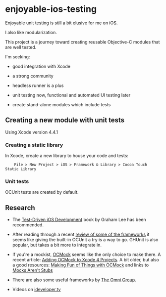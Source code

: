 enjoyable-ios-testing
=====================

Enjoyable unit testing is still a bit elusive for me on iOS.

I also like modularization.

This project is a journey toward creating reusable Objective-C modules that are well tested.

I'm seeking:

* good integration with Xcode

* a strong community

* headless runner is a plus

* unit testing now, functional and automated UI testing later

* create stand-alone modules which include tests

## Creating a new module with unit tests

Using Xcode version 4.4.1

### Creating a static library

In Xcode, create a new library to house your code and tests:

        File > New Project > iOS > Framework & Library > Cocoa Touch Static Library

### Unit tests

OCUnit tests are created by default.

## Research

* The [Test-Driven iOS Development](http://itunes.apple.com/us/book/test-driven-ios-development/id516930513?mt=11) book by Graham Lee has been recommended.

* After reading through a recent [review of some of the frameworks](http://paulsolt.com/2010/11/iphone-unit-testing-explained-part-1/) it seems like giving the built-in OCUnit a try is a way to go. GHUnit is also popular, but takes a bit more to integrate in.

* If you're a mockist, [OCMock](http://ocmock.org) seems like the only choice to make there. A recent article: [Adding OCMock to Xcode 4 Projects](http://def.reyssi.net/blog/2012/03/23/using-ocmock-with-xcode4). A bit older, but also a good resources: [Making Fun of Things with OCMock](http://alexvollmer.com/posts/2010/06/28/making-fun-of-things-with-ocmock/) and links to [Mocks Aren't Stubs](http://martinfowler.com/articles/mocksArentStubs.html)

* There are also some useful frameworks by [The Omni Group](http://www.omnigroup.com/company/developer/).

* Videos on [ideveloper.tv](http://ideveloper.tv)

